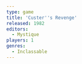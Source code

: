 ```yaml
---
type: game
title: 'Custer''s Revenge'
released: 1982
editors: 
  - Mystique
players: 1
genres:
  - Inclassable
---
```

